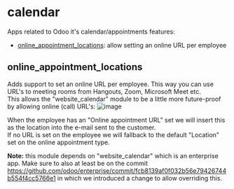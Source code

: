# calendar
Apps related to Odoo it's calendar/appointments features:
- [online_appointment_locations](#online_appointment_locations): allow setting an online URL per employee


## online_appointment_locations
Adds support to set an online URL per employee. This way you can use URL's to meeting rooms from Hangouts, Zoom, Microsoft Meet etc.<br/>
This allows the "website_calendar" module to be a little more future-proof by allowing online (call) URL's:
![image](https://user-images.githubusercontent.com/6352350/143216117-35ad3897-a447-439e-a6ce-2ee0151c9297.png)

When the employee has an "Online appointment URL" set we will insert this as the location into the e-mail sent to the customer.<br/>
If no URL is set on the employee we will fallback to the default "Location" set on the online appointment type.<br/>

**Note:** this module depends on "website_calendar" which is an enterprise app. Make sure to also at least be on the commit https://github.com/odoo/enterprise/commit/fcb8139af0f032b56e79426744b554f4cc5766e1 in which we introduced a change to allow overriding this.
